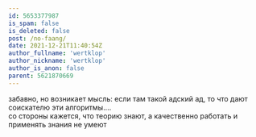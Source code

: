 ```yaml
---
id: 5653377987
is_spam: false
is_deleted: false
post: /no-faang/
date: 2021-12-21T11:40:54Z
author_fullname: 'wertklop'
author_nickname: 'wertklop'
author_is_anon: false
parent: 5621870669
---
```


<p>забавно, но возникает мысль: если там такой адский ад, то что дают соискателю эти алгоритмы....<br>со стороны кажется, что теорию знают, а качественно работать и применять знания не умеют</p>
